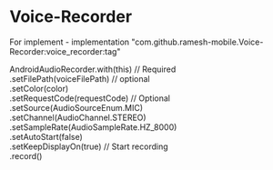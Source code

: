 # Voice-Recorder
For implement  - implementation "com.github.ramesh-mobile.Voice-Recorder:voice_recorder:tag"

AndroidAudioRecorder.with(this) // Required<br>
								.setFilePath(voiceFilePath) // optional<br>
                .setColor(color)<br>
                .setRequestCode(requestCode) // Optional<br>
                .setSource(AudioSourceEnum.MIC)<br>
                .setChannel(AudioChannel.STEREO)<br>
                .setSampleRate(AudioSampleRate.HZ_8000)<br>
                .setAutoStart(false)<br>
                .setKeepDisplayOn(true) // Start recording<br>
                .record()
